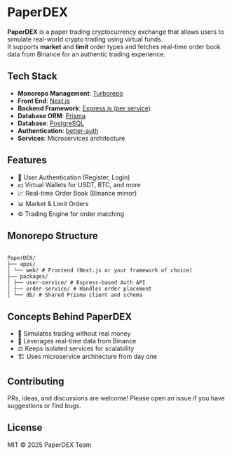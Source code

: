 # PaperDEX

**PaperDEX** is a paper trading cryptocurrency exchange that allows users to simulate real-world crypto trading using virtual funds. </br>
It supports **market** and **limit** order types and fetches real-time order book data from Binance for an authentic trading experience.


## Tech Stack

- **Monorepo Management**: [Turborepo](https://turbo.build/)
- **Front End**: [Next.js](https://nextjs.org/)
- **Backend Framework**: [Express.js (per service)](https://expressjs.com/)
- **Database ORM**: [Prisma](https://www.prisma.io/)
- **Database**: [PostgreSQL](https://www.postgresql.org/)
- **Authentication**: [better-auth](https://www.better-auth.com/)
- **Services**: Microservices architecture


## Features

- 🔐 User Authentication (Register, Login)
- 💵 Virtual Wallets for USDT, BTC, and more
- 📈 Real-time Order Book (Binance mirror)
- 📊 Market & Limit Orders
- ⚙️ Trading Engine for order matching


## Monorepo Structure
```

PaperDEX/
├── apps/
│ └── web/ # Frontend (Next.js or your framework of choice)
├── packages/
│ ├── user-service/ # Express-based Auth API
│ ├── order-service/ # Handles order placement
│ └── db/ # Shared Prisma client and schema

````

## Concepts Behind PaperDEX

-   🧪 Simulates trading without real money
-   📡 Leverages real-time data from Binance
-   ⚖️ Keeps isolated services for scalability
-   🏗 Uses microservice architecture from day one


## Contributing

PRs, ideas, and discussions are welcome! Please open an issue if you have suggestions or find bugs.


## License

MIT © 2025 PaperDEX Team
